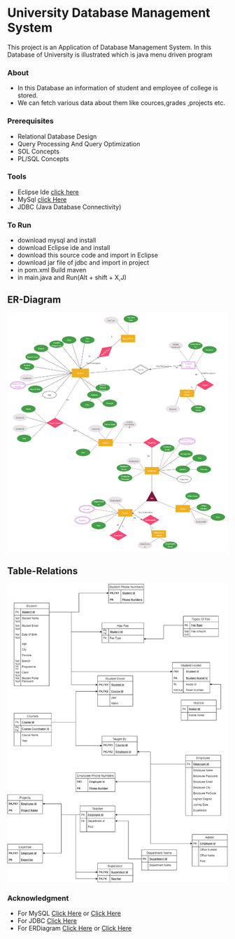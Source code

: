 # University Database Management System

This project is an Application of Database Management System. In this Database of University is illustrated which is java menu driven program

### About

* In this Database an information of student and employee of college is stored. 
* We can fetch various data about them like cources,grades ,projects etc. 

### Prerequisites

* Relational Database Design
* Query Processing And Query Optimization 
* SOL Concepts
* PL/SQL Concepts

### Tools

* Eclipse Ide [click here](https://www.eclipse.org)
* MySql [click Here](https://www.mysql.com)
* JDBC (Java Database Connectivity)

### To Run

* download mysql and install 
* download Eclipse ide and install
* download this source code and import in Eclipse
* download jar file of jdbc and import in project
* in pom.xml Build maven
* in main.java and Run(Alt + shift + X,J)

## ER-Diagram

![ER-Diagram](https://github.com/Keyur012/UniversityDatabaseManagementSystem/blob/master/diagrams/ErDiagram.png)

## Table-Relations

![Diagram](https://github.com/Keyur012/UniversityDatabaseManagementSystem/blob/master/diagrams/RelationalTables.png)

### Acknowledgment

* For MySQL [Click Here](https://www.mysqltutorial.org) or [Click Here](https://www.youtube.com/watch?v=vrscm0CiWgw&list=PLT9miexWCpPUoMztUQSvkPGR6SYSnqK4Z)
* For JDBC [Click Here](https://www.youtube.com/watch?v=y_YxwyYRJek&list=PLsyeobzWxl7rU7Jz3zDRpqB-EODzBbHOI)
* For ERDiagram [Click Here](https://creately.com) or [Click Here](https://app.diagrams.net)